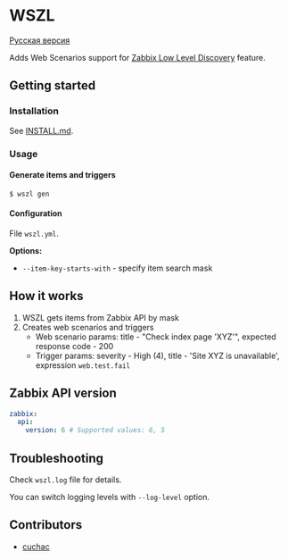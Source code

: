 # WSZL

[Русская версия](README.RU.md)

Adds Web Scenarios support for 
[Zabbix Low Level Discovery](https://www.zabbix.com/documentation/current/manual/discovery/low_level_discovery) feature.

## Getting started

### Installation

See [INSTALL.md](INSTALL.md).

### Usage

#### Generate items and triggers

```
$ wszl gen
```

#### Configuration

File `wszl.yml`.

**Options:**

- `--item-key-starts-with` - specify item search mask

## How it works

1. WSZL gets items from Zabbix API by mask
2. Creates web scenarios and triggers
    - Web scenario params: title - "Check index page 'XYZ'", expected response code - 200
    - Trigger params: severity - High (4), title - 'Site XYZ is unavailable', expression `web.test.fail`  

## Zabbix API version

```yaml
zabbix:
  api:
    version: 6 # Supported values: 6, 5
```

## Troubleshooting

Check `wszl.log` file for details.

You can switch logging levels with `--log-level` option.

## Contributors

- [cuchac](https://github.com/cuchac)